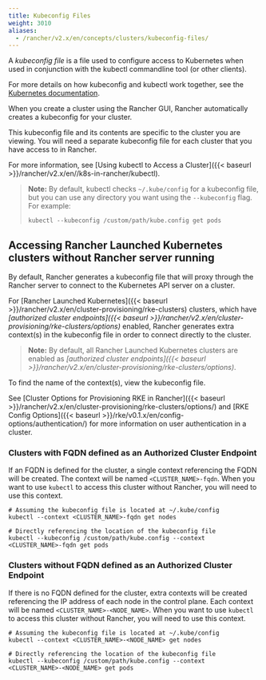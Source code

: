 ```yaml
---
title: Kubeconfig Files
weight: 3010
aliases:
  - /rancher/v2.x/en/concepts/clusters/kubeconfig-files/
---
```


A _kubeconfig file_ is a file used to configure access to Kubernetes when used in conjunction with the kubectl commandline tool (or other clients).

For more details on how kubeconfig and kubectl work together, see the [Kubernetes documentation](https://kubernetes.io/docs/tasks/access-application-cluster/configure-access-multiple-clusters/).

When you create a cluster using the Rancher GUI, Rancher automatically creates a kubeconfig for your cluster.

This kubeconfig file and its contents are specific to the cluster you are viewing. You will need a separate kubeconfig file for each cluster that you have access to in Rancher.

For more information, see [Using kubectl to Access a Cluster]({{< baseurl >}}/rancher/v2.x/en//k8s-in-rancher/kubectl).

>**Note:** By default, kubectl checks `~/.kube/config` for a kubeconfig file, but you can use any directory you want using the `--kubeconfig` flag. For example:
>```
>kubectl --kubeconfig /custom/path/kube.config get pods
>```

## Accessing Rancher Launched Kubernetes clusters without Rancher server running

By default, Rancher generates a kubeconfig file that will proxy through the Rancher server to connect to the Kubernetes API server on a cluster.

For [Rancher Launched Kubernetes]({{< baseurl >}}/rancher/v2.x/en/cluster-provisioning/rke-clusters) clusters, which have  _[authorized cluster endpoints]({{< baseurl >}}/rancher/v2.x/en/cluster-provisioning/rke-clusters/options)_ enabled, Rancher generates extra context(s) in the kubeconfig file in order to connect directly to the cluster. 

> **Note:** By default, all Rancher Launched Kubernetes clusters are enabled as _[authorized cluster endpoints]({{< baseurl >}}/rancher/v2.x/en/cluster-provisioning/rke-clusters/options)_. 

To find the name of the context(s), view the kubeconfig file. 

See [Cluster Options for Provisioning RKE in Rancher]({{< baseurl >}}/rancher/v2.x/en/cluster-provisioning/rke-clusters/options/) and [RKE Config Options]({{< baseurl >}}/rke/v0.1.x/en/config-options/authentication/) for more information on user authentication in a cluster.

### Clusters with FQDN defined as an Authorized Cluster Endpoint

If an FQDN is defined for the cluster, a single context referencing the FQDN will be created. The context will be named `<CLUSTER_NAME>-fqdn`. When you want to use `kubectl` to access this cluster without Rancher, you will need to use this context. 

```
# Assuming the kubeconfig file is located at ~/.kube/config
kubectl --context <CLUSTER_NAME>-fqdn get nodes

# Directly referencing the location of the kubeconfig file
kubectl --kubeconfig /custom/path/kube.config --context <CLUSTER_NAME>-fqdn get pods
```

### Clusters without FQDN defined as an Authorized Cluster Endpoint

If there is no FQDN defined for the cluster, extra contexts will be created referencing the IP address of each node in the control plane. Each context will be named `<CLUSTER_NAME>-<NODE_NAME>`. When you want to use `kubectl` to access this cluster without Rancher, you will need to use this context. 

```
# Assuming the kubeconfig file is located at ~/.kube/config
kubectl --context <CLUSTER_NAME>-<NODE_NAME> get nodes

# Directly referencing the location of the kubeconfig file
kubectl --kubeconfig /custom/path/kube.config --context <CLUSTER_NAME>-<NODE_NAME> get pods
```
